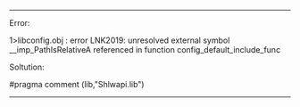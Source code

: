 ----------------------------------------------------------------------------------------------------------------------------------------
Error:

1>libconfig.obj : error LNK2019: unresolved external symbol __imp_PathIsRelativeA referenced in function config_default_include_func

Soltution:

#pragma comment (lib,"Shlwapi.lib")

----------------------------------------------------------------------------------------------------------------------------------------